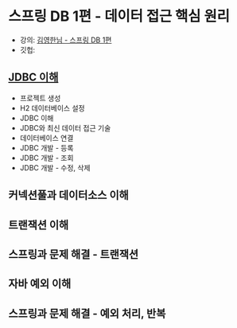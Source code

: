 # 스프링 DB 1편 - 데이터 접근 핵심 원리

* 강의: [김영한님 - 스프링 DB 1편](https://www.inflearn.com/course/%EC%8A%A4%ED%94%84%EB%A7%81-db-1/dashboard)
* 깃헙:

## [JDBC 이해](./강의/1강)

* 프로젝트 생성
* H2 데이터베이스 설정
* JDBC 이해
* JDBC와 최신 데이터 접근 기술
* 데이터베이스 연결
* JDBC 개발 - 등록
* JDBC 개발 - 조회
* JDBC 개발 - 수정, 삭제

## 커넥션풀과 데이터소스 이해

## 트랜잭션 이해

## 스프링과 문제 해결 - 트랜잭션

## 자바 예외 이해

## 스프링과 문제 해결 - 예외 처리, 반복